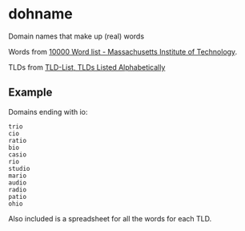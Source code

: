 # dohname

Domain names that make up (real) words

Words from [10000 Word list - Massachusetts Institute of Technology](https://www.mit.edu/~ecprice/wordlist.10000).

TLDs from [TLD-List, TLDs Listed Alphabetically](https://tld-list.com/tlds-from-a-z)

## Example

Domains ending with io:

```
trio
cio
ratio
bio
casio
rio
studio
mario
audio
radio
patio
ohio
```

Also included is a spreadsheet for all the words for each TLD.
